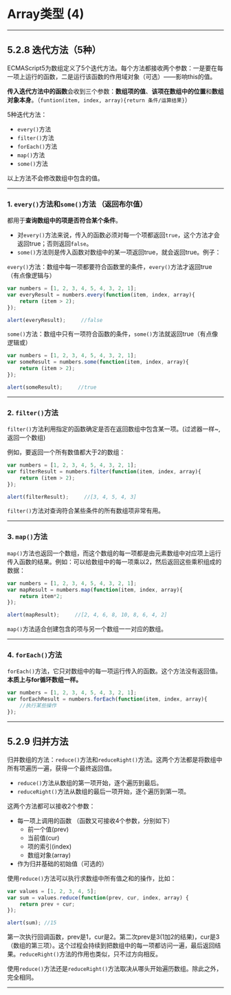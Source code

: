 # Array类型 (4)
----
## 5.2.8 迭代方法（5种）
ECMAScript5为数组定义了5个迭代方法。每个方法都接收两个参数：一是要在每一项上运行的函数，二是运行该函数的作用域对象（可选）——影响this的值。

**传入迭代方法中的函数**会收到三个参数：**数组项的值**、**该项在数组中的位置**和**数组对象本身**。（`funtion(item, index, array){return 条件/运算结果}`）

5种迭代方法：
- `every()`方法
- `filter()`方法
- `forEach()`方法
- `map()`方法
- `some()`方法

以上方法不会修改数组中包含的值。

---

### 1. `every()`方法和`some()`方法 （返回布尔值）
都用于**查询数组中的项是否符合某个条件**。
- 对`every()`方法来说，传入的函数必须对每一个项都返回`true`，这个方法才会返回true；否则返回`false`。
- `some()`方法则是传入函数对数组中的某一项返回true，就会返回true。例子：

`every()`方法：数组中每一项都要符合函数里的条件，`every()`方法才返回true（有点像逻辑与）
```js
var numbers = [1, 2, 3, 4, 5, 4, 3, 2, 1];
var everyResult = numbers.every(function(item, index, array){
    return (item > 2);
});

alert(everyResult);     //false
```

`some()`方法：数组中只有一项符合函数的条件，`some()`方法就返回true（有点像逻辑或）
```js
var numbers = [1, 2, 3, 4, 5, 4, 3, 2, 1];
var someResult = numbers.some(function(item, index, array){
    return (item > 2);
});

alert(someResult);     //true
```
---

### 2. `filter()`方法     
`filter()`方法利用指定的函数确定是否在返回数组中包含某一项。(过滤器一样~,返回一个数组)

例如，要返回一个所有数值都大于2的数组：
```js
var numbers = [1, 2, 3, 4, 5, 4, 3, 2, 1];
var filterResult = numbers.filter(function(item, index, array){
    return (item > 2);
});

alert(filterResult);     //[3, 4, 5, 4, 3]
```
`filter()`方法对查询符合某些条件的所有数组项非常有用。

---

### 3. `map()`方法
`map()`方法也返回一个数组，而这个数组的每一项都是由元素数组中对应项上运行传入函数的结果。例如：可以给数组中的每一项乘以2，然后返回这些乘积组成的数据：
```js
var numbers = [1, 2, 3, 4, 5, 4, 3, 2, 1];
var mapResult = numbers.map(function(item, index, array){
    return item*2;
});

alert(mapResult);     //[2, 4, 6, 8, 10, 8, 6, 4, 2]
```
`map()`方法适合创建包含的项与另一个数组一一对应的数组。

---

### 4. `forEach()`方法
`forEach()`方法，它只对数组中的每一项运行传入的函数。这个方法没有返回值。
**本质上与for循环数组一样。**
```js
var numbers = [1, 2, 3, 4, 5, 4, 3, 2, 1];
var forEachResult = numbers.forEach(function(item, index, array){
    //执行某些操作
});
```

---

## 5.2.9 归并方法
归并数组的方法：`reduce()`方法和`reduceRight()`方法。这两个方法都是将数组中所有项遍历一遍，获得一个最终返回值。
- `reduce()`方法从数组的第一项开始，逐个遍历到最后。
- `reduceRight()`方法从数组的最后一项开始，逐个遍历到第一项。

这两个方法都可以接收2个参数：
- 每一项上调用的函数
（函数又可接收4个参数，分别如下）
    - 前一个值(prev)
    - 当前值(cur)
    - 项的索引(index)
    - 数组对象(array)
- 作为归并基础的初始值（可选的）

使用`reduce()`方法可以执行求数组中所有值之和的操作，比如：
```js
var values = [1, 2, 3, 4, 5];
var sum = values.reduce(function(prev, cur, index, array) {
    return prev + cur;
});

alert(sum); //15
```
第一次执行回调函数，prev是1，cur是2。第二次prev是3(1加2的结果)，cur是3（数组的第三项）。这个过程会持续到把数组中的每一项都访问一遍，最后返回结果。`reduceRight()`方法的作用也类似，只不过方向相反。

使用`reduce()`方法还是`reduceRight()`方法取决从哪头开始遍历数组。除此之外，完全相同。

---


